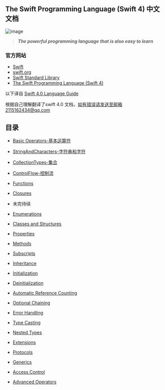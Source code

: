 
## The Swift Programming Language (Swift 4) 中文文档

![image](https://devimages-cdn.apple.com/assets/elements/icons/swift/swift-64x64_2x.png)

> ***The powerful programming language that is also easy to learn***


### 官方网站

- [Swift](https://developer.apple.com/swift/)
- [swift.org](https://swift.org/getting-started/)
- [Swift Standard Library](https://developer.apple.com/documentation/swift)
- [The Swift Programming Language (Swift 4)](https://developer.apple.com/library/content/documentation/Swift/Conceptual/Swift_Programming_Language/)

以下译自 [Swift 4.0 Language Guide](https://developer.apple.com/library/content/documentation/Swift/Conceptual/Swift_Programming_Language/TheBasics.html#//apple_ref/doc/uid/TP40014097-CH5-ID309) 

根据自己理解翻译了swift 4.0 文档，如有错误请发送至邮箱2115162434@qq.com

## 目录
- [Basic Operators-基本运算符](./md/BasicOperators.md)

- [StringAndCharacters-字符串和字符](./md/StringAndCharacters.md)

- [CollectionTypes-集合](./md/collectionTypes.md)

- [ControlFlow-控制流](./md/ControlFlow.md)


- [Functions](./md/Functions.md)

- [Closures](./md/Closures.md)

- 未完待续

- [Enumerations](./md/Enumerations.md)

- [Classes and Structures
](./md/ClassesAndStructures.md)

- [Properties](./md/Properties.md)

- [Methods](./md/Methods.md)

- [Subscripts](./md/Subscripts.md)

- [Inheritance](./md/Inheritance.md)

- [Initialization](./md/Initialization.md)

- [Deinitialization](./md/Deinitialization.md)

- [Automatic Reference Counting
](./md/AutomaticReferenceCounting.md)

- [Optional Chaining
](./md/OptionalChaining.md)

- [Error Handling
](./md/ErrorHandling.md)

- [Type Casting
](./md/TypeCasting.md)

- [Nested Types
](./md/NestedTypes.md)

- [Extensions](./md/Extensions.md)

- [Protocols](./md/Protocols.md)

- [Generics](./md/Generics.md)

- [Access Control
](./md/AccessControl.md)

- [Advanced Operators
](./md/AdvancedOperators.md)